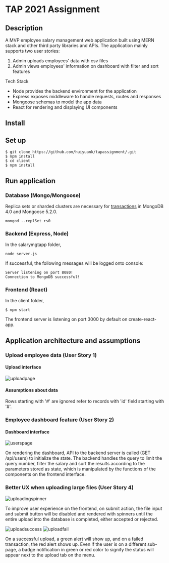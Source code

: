 # TAP 2021 Assignment

## Description

A MVP employee salary management web application built using MERN stack and other third party libraries and APIs. The application mainly supports two user stories:

1. Admin uploads employees' data with csv files
2. Admin views employees' information on dashboard with filter and sort features

Tech Stack

- Node provides the backend environment for the application
- Express exposes middleware to handle requests, routes and responses
- Mongoose schemas to model the app data
- React for rendering and displaying UI components

## Install

## Set up

```
$ git clone https://github.com/huiyuank/tapassignment/.git
$ npm install
$ cd client
$ npm install
```

## Run application

### Database (Mongo/Mongoose)

Replica sets or sharded clusters are necessary for [transactions](https://docs.mongodb.com/manual/core/transactions/) in MongoDB 4.0 and Mongoose 5.2.0.

```
mongod --replSet rs0
```

### Backend (Express, Node)

In the salarymgtapp folder,

```
node server.js
```

If successful, the following messages will be logged onto console:

```
Server listening on port 8080!
Connection to MongoDB successful!
```

### Frontend (React)

In the client folder,

```
$ npm start
```

The frontend server is listening on port 3000 by default on create-react-app.

## Application architecture and assumptions

### Upload employee data (User Story 1)

#### Upload interface

![uploadpage](https://user-images.githubusercontent.com/71057935/133646010-f502fd8e-815e-4b78-a4ff-b77b910cf121.jpg)

#### Assumptions about data

Rows starting with '#' are ignored refer to records with 'id' field starting with '#'.

### Employee dashboard feature (User Story 2)

#### Dashboard interface

![userspage](https://user-images.githubusercontent.com/71057935/133647530-89ef36d5-939e-4fb7-9e0d-5f2b36565293.jpg)

On rendering the dashboard, API to the backend server is called (GET /api/users) to initialize the state. The backend handles the query to limit the query number, filter the salary and sort the results according to the parameters stored as state, which is manipulated by the functions of the components on the frontend interface.

### Better UX when uploading large files (User Story 4)

![uploadingspinner](https://user-images.githubusercontent.com/71057935/133646777-8b73f113-23c5-434c-b797-37fcf52ae280.gif)

To improve user experience on the frontend, on submit action, the file input and submit button will be disabled and rendered with spinners until the entire upload into the database is completed, either accepted or rejected.

![uploadsuccess](https://user-images.githubusercontent.com/71057935/133646858-45a62520-1dd7-4825-9ecf-e817ba009409.jpg)
![uploadfail](https://user-images.githubusercontent.com/71057935/133646874-69ae910a-5a19-49ff-b543-0ed2bf38872f.jpg)

On a successful upload, a green alert will show up, and on a failed transaction, the red alert shows up. Even if the user is on a different sub-page, a badge notification in green or red color to signify the status will appear next to the upload tab on the menu.
